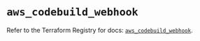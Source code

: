 # `aws_codebuild_webhook`

Refer to the Terraform Registry for docs: [`aws_codebuild_webhook`](https://registry.terraform.io/providers/hashicorp/aws/5.76.0/docs/resources/codebuild_webhook).

